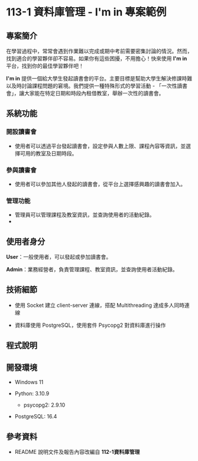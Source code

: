 # 113-1 資料庫管理 - I'm in 專案範例

## 專案簡介

在學習過程中，常常會遇到作業難以完成或期中考前需要密集討論的情況。然而，找到適合的學習夥伴卻不容易。如果你有這些困擾，不用擔心！快來使用 **I'm in** 平台，找到你的最佳學習夥伴吧！

**I'm in** 提供一個給大學生發起讀書會的平台。主要目標是幫助大學生解決修課時難以及時討論課程問題的窘境。我們提供一種特殊形式的學習活動 - 「一次性讀書會」，讓大家能在特定日期和時段內租借教室，舉辦一次性的讀書會。



## 系統功能

### 開設讀書會

- 使用者可以透過平台發起讀書會，設定參與人數上限、課程內容等資訊，並選擇可用的教室及日期時段。

### 參與讀書會

- 使用者可以參加其他人發起的讀書會，從平台上選擇感興趣的讀書會加入。

### 管理功能

- 管理員可以管理課程及教室資訊，並查詢使用者的活動紀錄。
- 

## 使用者身分

**User**：一般使用者，可以發起或參加讀書會。

**Admin**：業務經營者，負責管理課程、教室資訊，並查詢使用者活動紀錄。



## 技術細節

- 使用 Socket 建立 client-server 連線，搭配 Multithreading 達成多人同時連線

- 資料庫使用 PostgreSQL，使用套件 Psycopg2 對資料庫進行操作



## 程式說明



## 開發環境

- Windows 11

- Python: 3.10.9

  - psycopg2: 2.9.10

- PostgreSQL: 16.4

  

## 參考資料

- README 說明文件及報告內容改編自 **112-1資料庫管理**

